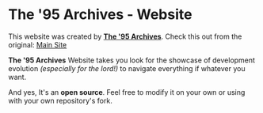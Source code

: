 # The '95 Archives - Website
This website was created by [**The '95 Archives**](https://youtube.com/@the95archives). Check this out from the original: [Main Site](https://95archives.neocities.org/)

**The '95 Archives** Website takes you look for the showcase of development evolution _(especially for the lord!)_ to navigate everything if whatever you want.


And yes, It's an **open source**. Feel free to modify it on your own or using with your own repository's fork.
